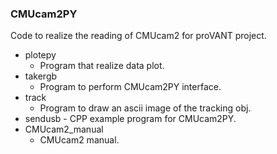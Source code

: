 ### CMUcam2PY
Code to realize the reading of CMUcam2 for proVANT project.

  - plotepy
     - Program that realize data plot.
  - takergb
    -  Program to perform CMUcam2PY interface.
  - track
    -  Program to draw an ascii image of the tracking obj.
  -  sendusb
	-  CPP example program for CMUcam2PY.
  - CMUcam2_manual
    -  CMUcam2 manual.